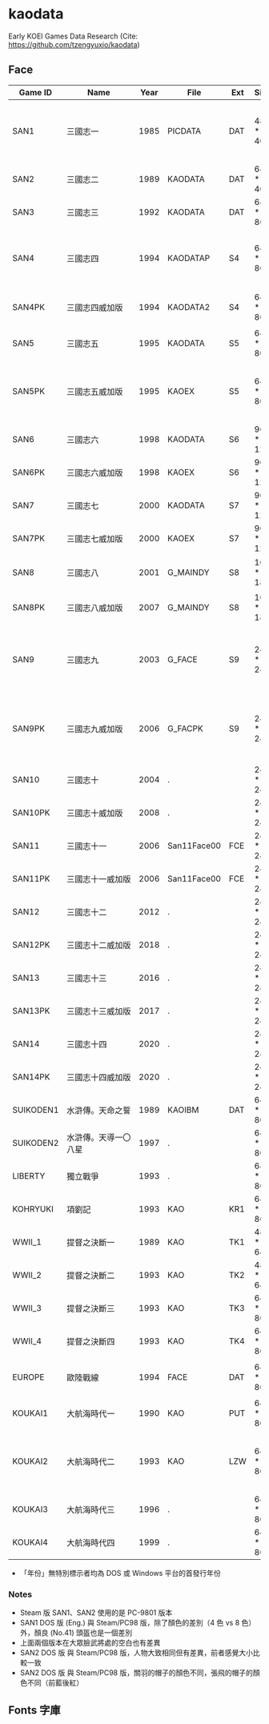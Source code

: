 # kaodata

Early KOEI Games Data Research (Cite: https://github.com/tzengyuxio/kaodata)

## Face

| Game ID   | Name | Year | File | Ext | Size | Men | Memo
| -------   | ---- | ---- | ---- | --- | ---- | --: | ----
| SAN1      | 三國志一　　　　　　 | 1985 | PICDATA     | DAT |  48 *  40 |  114 | 乘兩倍高，檔案後面有其他圖
| SAN2      | 三國志二　　　　　　 | 1989 | KAODATA     | DAT |  64 *  40 |  219 | 乘兩倍高
| SAN3      | 三國志三　　　　　　 | 1992 | KAODATA     | DAT |  64 *  80 |  307 | 
| SAN4      | 三國志四　　　　　　 | 1994 | KAODATAP    | S4  |  64 *  80 |  701 | 檔案後面有額外的 701 bytes
| SAN4PK    | 三國志四威加版　　　 | 1994 | KAODATA2    | S4  |  64 *  80 |  320 | 三代與水滸人物
| SAN5      | 三國志五　　　　　　 | 1995 | KAODATA     | S5  |  64 *  80 |  783 | 
| SAN5PK    | 三國志五威加版　　　 | 1995 | KAOEX       | S5  |  64 *  80 |  382 | 四代、項劉、信長、水滸人物
| SAN6      | 三國志六　　　　　　 | 1998 | KAODATA     | S6  |  96 * 120 |  685 | 首張非頭像
| SAN6PK    | 三國志六威加版　　　 | 1998 | KAOEX       | S6  |  96 * 120 |  685 | 首張非頭像
| SAN7      | 三國志七　　　　　　 | 2000 | KAODATA     | S7  |  96 * 120 |  678 | 
| SAN7PK    | 三國志七威加版　　　 | 2000 | KAOEX       | S7  |  96 * 120 |      | 
| SAN8      | 三國志八　　　　　　 | 2001 | G_MAINDY    | S8  | 160 * 180 |  746 | 小圖 64 * 80
| SAN8PK    | 三國志八威加版　　　 | 2007 | G_MAINDY    | S8  | 160 * 180 |  746 | 小圖 64 * 80
| SAN9      | 三國志九　　　　　　 | 2003 | G_FACE      | S9  | 240 * 240 |  786 | 小圖 64 * 80，奈圖 32 * 40
| SAN9PK    | 三國志九威加版　　　 | 2006 | G_FACPK     | S9  | 240 * 240 |   50 | 小圖 64 * 80，奈圖 32 * 40
| SAN10     | 三國志十　　　　　　 | 2004 | .           |     | 240 * 240 |      | 
| SAN10PK   | 三國志十威加版　　　 | 2008 | .           |     | 240 * 240 |      | 
| SAN11     | 三國志十一　　　　　 | 2006 | San11Face00 | FCE | 240 * 240 |  834 | 
| SAN11PK   | 三國志十一威加版　　 | 2006 | San11Face00 | FCE | 240 * 240 |  834 | 
| SAN12     | 三國志十二　　　　　 | 2012 | .           |     | 240 * 240 |      | 
| SAN12PK   | 三國志十二威加版　　 | 2018 | .           |     | 240 * 240 |      | 
| SAN13     | 三國志十三　　　　　 | 2016 | .           |     | 240 * 240 |      | 
| SAN13PK   | 三國志十三威加版　　 | 2017 | .           |     | 240 * 240 |      | 
| SAN14     | 三國志十四　　　　　 | 2020 | .           |     | 240 * 240 |      | 
| SAN14PK   | 三國志十四威加版　　 | 2020 | .           |     | 240 * 240 |      | 
| SUIKODEN1 | 水滸傳。天命之誓　　 | 1989 | KAOIBM      | DAT |  64 *  80 |  260 | 乘兩倍高
| SUIKODEN2 | 水滸傳。天導一〇八星 | 1997 | .           |     |  64 *  80 |      |
| LIBERTY   | 獨立戰爭　　　　　　 | 1993 | .           |     |  64 *  80 |      | 
| KOHRYUKI  | 項劉記　　　　　　　 | 1993 | KAO         | KR1 |  64 *  80 |   97 | 
| WWII_1    | 提督之決斷一　　　　 | 1989 | KAO         | TK1 |  48 *  64 |      | 
| WWII_2    | 提督之決斷二　　　　 | 1993 | KAO         | TK2 |  48 *  64 |  103 | 
| WWII_3    | 提督之決斷三　　　　 | 1993 | KAO         | TK3 |  64 *  80 |      | 
| WWII_4    | 提督之決斷四　　　　 | 1993 | KAO         | TK4 |  64 *  80 |      | 
| EUROPE    | 歐陸戰線　　　　　　 | 1994 | FACE        | DAT |  64 *  80 |  120 | 特色是有白邊與陰影
| KOUKAI1   | 大航海時代一　　　　 | 1990 | KAO         | PUT |  64 *  80 |   34 | 乘兩倍高
| KOUKAI2   | 大航海時代二　　　　 | 1993 | KAO         | LZW |  64 *  80 |  128 | 壓縮，後面有道具、大眾臉拼貼
| KOUKAI3   | 大航海時代三　　　　 | 1996 | .           |     |  64 *  80 |      | 
| KOUKAI4   | 大航海時代四　　　　 | 1999 | .           |     |  64 *  80 |      |  

* 「年份」無特別標示者均為 DOS 或 Windows 平台的首發行年份

### Notes

* Steam 版 SAN1、SAN2 使用的是 PC-9801 版本
* SAN1 DOS 版 (Eng.) 與 Steam/PC98 版，除了顏色的差別（4 色 vs 8 色）外，顏良 (No.41) 頭盔也是一個差別
* 上面兩個版本在大眾臉武將處的空白也有差異
* SAN2 DOS 版 與 Steam/PC98 版，人物大致相同但有差異，前者感覺大小比較一致
* SAN2 DOS 版 與 Steam/PC98 版，關羽的帽子的顏色不同，張飛的帽子的顏色不同（前藍後紅）

## Fonts 字庫

